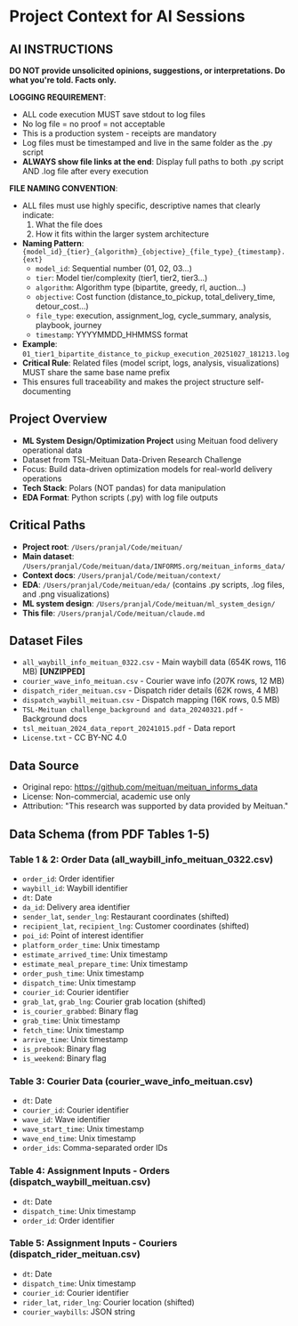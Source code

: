 # Project Context for AI Sessions

## AI INSTRUCTIONS
**DO NOT provide unsolicited opinions, suggestions, or interpretations. Do what you're told. Facts only.**

**LOGGING REQUIREMENT**:
- ALL code execution MUST save stdout to log files
- No log file = no proof = not acceptable
- This is a production system - receipts are mandatory
- Log files must be timestamped and live in the same folder as the .py script
- **ALWAYS show file links at the end**: Display full paths to both .py script AND .log file after every execution

**FILE NAMING CONVENTION**:
- ALL files must use highly specific, descriptive names that clearly indicate:
  1. What the file does
  2. How it fits within the larger system architecture
- **Naming Pattern**: `{model_id}_{tier}_{algorithm}_{objective}_{file_type}_{timestamp}.{ext}`
  - `model_id`: Sequential number (01, 02, 03...)
  - `tier`: Model tier/complexity (tier1, tier2, tier3...)
  - `algorithm`: Algorithm type (bipartite, greedy, rl, auction...)
  - `objective`: Cost function (distance_to_pickup, total_delivery_time, detour_cost...)
  - `file_type`: execution, assignment_log, cycle_summary, analysis, playbook, journey
  - `timestamp`: YYYYMMDD_HHMMSS format
- **Example**: `01_tier1_bipartite_distance_to_pickup_execution_20251027_181213.log`
- **Critical Rule**: Related files (model script, logs, analysis, visualizations) MUST share the same base name prefix
- This ensures full traceability and makes the project structure self-documenting

## Project Overview
- **ML System Design/Optimization Project** using Meituan food delivery operational data
- Dataset from TSL-Meituan Data-Driven Research Challenge
- Focus: Build data-driven optimization models for real-world delivery operations
- **Tech Stack**: Polars (NOT pandas) for data manipulation
- **EDA Format**: Python scripts (.py) with log file outputs

## Critical Paths
- **Project root**: `/Users/pranjal/Code/meituan/`
- **Main dataset**: `/Users/pranjal/Code/meituan/data/INFORMS.org/meituan_informs_data/`
- **Context docs**: `/Users/pranjal/Code/meituan/context/`
- **EDA**: `/Users/pranjal/Code/meituan/eda/` (contains .py scripts, .log files, and .png visualizations)
- **ML system design**: `/Users/pranjal/Code/meituan/ml_system_design/`
- **This file**: `/Users/pranjal/Code/meituan/claude.md`

## Dataset Files
- `all_waybill_info_meituan_0322.csv` - Main waybill data (654K rows, 116 MB) **[UNZIPPED]**
- `courier_wave_info_meituan.csv` - Courier wave info (207K rows, 12 MB)
- `dispatch_rider_meituan.csv` - Dispatch rider details (62K rows, 4 MB)
- `dispatch_waybill_meituan.csv` - Dispatch mapping (16K rows, 0.5 MB)
- `TSL-Meituan challenge_background and data_20240321.pdf` - Background docs
- `tsl_meituan_2024_data_report_20241015.pdf` - Data report
- `License.txt` - CC BY-NC 4.0

## Data Source
- Original repo: https://github.com/meituan/meituan_informs_data
- License: Non-commercial, academic use only
- Attribution: "This research was supported by data provided by Meituan."

## Data Schema (from PDF Tables 1-5)

### Table 1 & 2: Order Data (all_waybill_info_meituan_0322.csv)
- `order_id`: Order identifier
- `waybill_id`: Waybill identifier
- `dt`: Date
- `da_id`: Delivery area identifier
- `sender_lat`, `sender_lng`: Restaurant coordinates (shifted)
- `recipient_lat`, `recipient_lng`: Customer coordinates (shifted)
- `poi_id`: Point of interest identifier
- `platform_order_time`: Unix timestamp
- `estimate_arrived_time`: Unix timestamp
- `estimate_meal_prepare_time`: Unix timestamp
- `order_push_time`: Unix timestamp
- `dispatch_time`: Unix timestamp
- `courier_id`: Courier identifier
- `grab_lat`, `grab_lng`: Courier grab location (shifted)
- `is_courier_grabbed`: Binary flag
- `grab_time`: Unix timestamp
- `fetch_time`: Unix timestamp
- `arrive_time`: Unix timestamp
- `is_prebook`: Binary flag
- `is_weekend`: Binary flag

### Table 3: Courier Data (courier_wave_info_meituan.csv)
- `dt`: Date
- `courier_id`: Courier identifier
- `wave_id`: Wave identifier
- `wave_start_time`: Unix timestamp
- `wave_end_time`: Unix timestamp
- `order_ids`: Comma-separated order IDs

### Table 4: Assignment Inputs - Orders (dispatch_waybill_meituan.csv)
- `dt`: Date
- `dispatch_time`: Unix timestamp
- `order_id`: Order identifier

### Table 5: Assignment Inputs - Couriers (dispatch_rider_meituan.csv)
- `dt`: Date
- `dispatch_time`: Unix timestamp
- `courier_id`: Courier identifier
- `rider_lat`, `rider_lng`: Courier location (shifted)
- `courier_waybills`: JSON string

